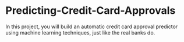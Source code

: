 # Predicting-Credit-Card-Approvals

In this project, you will build an automatic credit card approval predictor using machine learning techniques, just like the real banks do.
